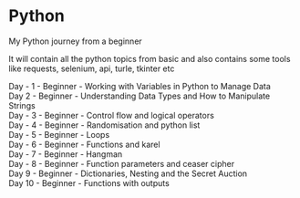 # Python
My Python journey from a beginner 

It will contain all the python topics from basic and also contains some tools like requests, selenium, api, turle, tkinter etc

Day - 1 - Beginner - Working with Variables in Python to Manage Data <br>
Day 2 - Beginner - Understanding Data Types and How to Manipulate Strings<br>
Day - 3 - Beginner - Control flow and logical operators<br>
Day - 4 - Beginner - Randomisation and python list<br>
Day - 5 - Beginner - Loops<br>
Day - 6 - Beginner - Functions and karel<br>
Day - 7 - Beginner - Hangman<br>
Day - 8 - Beginner - Function parameters and ceaser cipher<br>
Day 9 - Beginner - Dictionaries, Nesting and the Secret Auction<br>
Day 10 - Beginner - Functions with outputs<br>
